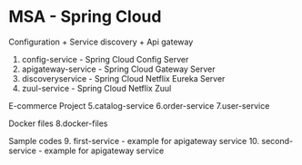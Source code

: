 # MSA - Spring Cloud 

Configuration + Service discovery + Api gateway
1. config-service - Spring Cloud Config Server
2. apigateway-service - Spring Cloud Gateway Server
3. discoveryservice - Spring Cloud Netflix Eureka Server 
4. zuul-service - Spring Cloud Netflix Zuul

E-commerce Project
5.catalog-service
6.order-service
7.user-service

Docker files
8.docker-files

Sample codes
9. first-service - example for apigateway service
10. second-service - example for apigateway service
